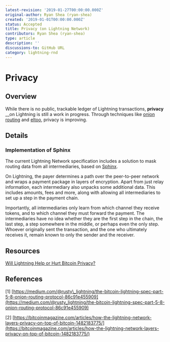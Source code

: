 ```yaml
---
latest-revision: '2019-01-27T00:00:00.000Z'
original-author: Ryan Shea (ryan-shea)
created: '2019-01-01T00:00:00.000Z'
status: Accepted
title: Privacy (on Lightning Network)
contributors: Ryan Shea (ryan-shea)
type: article
description: ''
discussions-to: GitHub URL
category: lightning-rnd
---
```


# Privacy

## Overview

While there is no public, trackable ledger of Lightning transactions, **privacy** \_\_on Lightning is still a work in progress. Through techniques like [onion routing](../tech/lightning/onion-routing.md) and [eltoo](eltoo.md), privacy is improving.

## Details

### Implementation of Sphinx

The current Lightning Network specification includes a solution to mask routing data from all intermediaries, based on [Sphinx](../tech/lightning/sphinx-packet.md).

On Lightning, the payer determines a path over the peer-to-peer network and wraps a payment package in layers of encryption. Apart from just relay information, each intermediary also unpacks some additional data. This includes amounts, fees and more, along with allowing all intermediaries to set up a step in the payment chain.

Importantly, all intermediaries only learn from which channel they receive tokens, and to which channel they must forward the payment. The intermediaries have no idea whether they are the first step in the chain, the last step, a step somewhere in the middle, or perhaps even the only step. Whoever originally sent the transaction, and the one who ultimately receives it, remain known to only the sender and the receiver.

## Resources

[Will Lightning Help or Hurt Bitcoin Privacy?](https://www.coindesk.com/will-lightning-help-hurt-bitcoin-privacy)

## References

\[1\] [https://medium.com/@rusty\_lightning/the-bitcoin-lightning-spec-part-5-8-onion-routing-protocol-86c91e455909](https://medium.com/@rusty_lightning/the-bitcoin-lightning-spec-part-5-8-onion-routing-protocol-86c91e455909)

\[2\] [https://bitcoinmagazine.com/articles/how-the-lightning-network-layers-privacy-on-top-of-bitcoin-1482183775/](https://bitcoinmagazine.com/articles/how-the-lightning-network-layers-privacy-on-top-of-bitcoin-1482183775/)

